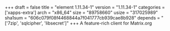 +++
draft = false
title = "element 1.11.34-1"
version = "1.11.34-1"
categories = ['xapps-extra']
arch = "x86_64"
size = "89758660"
usize = "317025989"
sha1sum = "606c079f08f4468844a7f041777cb939cae8b928"
depends = "['7zip', 'sqlcipher', 'libsecret']"
+++
A feature-rich client for Matrix.org